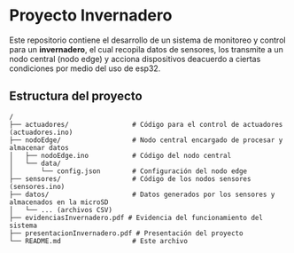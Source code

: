 # Proyecto Invernadero

Este repositorio contiene el desarrollo de un sistema de monitoreo y control para un **invernadero**, el cual recopila datos de sensores, los transmite a un nodo central (nodo edge) y acciona dispositivos deacuerdo a ciertas condiciones por medio del uso de esp32.

## Estructura del proyecto

```plaintext
/
├── actuadores/                # Código para el control de actuadores (actuadores.ino)
├── nodoEdge/                  # Nodo central encargado de procesar y almacenar datos
│   ├── nodoEdge.ino           # Código del nodo central
│   └── data/
│       └── config.json        # Configuración del nodo edge 
├── sensores/                  # Código de los nodos sensores (sensores.ino)
├── datos/                     # Datos generados por los sensores y almacenados en la microSD
│   └── ... (archivos CSV)
├── evidenciasInvernadero.pdf # Evidencia del funcionamiento del sistema 
├── presentacionInvernadero.pdf # Presentación del proyecto
└── README.md                  # Este archivo

